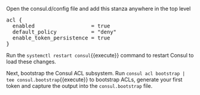 
Open the consul.d/config file and add this stanza anywhere in the top level

<pre class="file" data-target="clipboard">
acl {
  enabled                  = true
  default_policy           = "deny"
  enable_token_persistence = true
}
</pre>

Run the `systemctl restart consul`{{execute}} command to restart Consul to load these changes.

Next, bootstrap the Consul ACL subsystem. Run `consul acl bootstrap | tee consul.bootstrap`{{execute}} to bootstrap ACLs, generate your first token and capture the output into the `consul.bootstrap` file.

